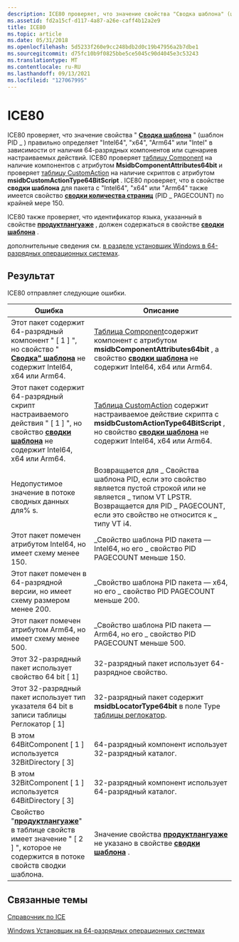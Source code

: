 ```yaml
---
description: ICE80 проверяет, что значение свойства "Сводка шаблона" (шаблон PID \_ ) правильно указывает &\# 0034; Intel64&\# 0034;, &\# 0034; x64&\# 0034; или &\# 0034; Intel&\# 0034; в зависимости от наличия 64-разрядных компонентов или сценариев настраиваемых действий.
ms.assetid: fd2a15cf-d117-4a87-a26e-caff4b12a2e9
title: ICE80
ms.topic: article
ms.date: 05/31/2018
ms.openlocfilehash: 5d5233f260e9cc248bdb2d0c19b47956a2b7dbe1
ms.sourcegitcommit: d75fc10b9f0825bbe5ce5045c90d4045e3c53243
ms.translationtype: MT
ms.contentlocale: ru-RU
ms.lasthandoff: 09/13/2021
ms.locfileid: "127067995"
---
```

# <a name="ice80"></a>ICE80

ICE80 проверяет, что значение свойства " [**Сводка шаблона**](template-summary.md) " (шаблон PID \_ ) правильно определяет "Intel64", "x64", "Arm64" или "Intel" в зависимости от наличия 64-разрядных компонентов или сценариев настраиваемых действий. ICE80 проверяет [таблицу Component](component-table.md) на наличие компонентов с атрибутом **MsidbComponentAttributes64bit** и проверяет [таблицу CustomAction](customaction-table.md) на наличие скриптов с атрибутом **msidbCustomActionType64BitScript** . ICE80 проверяет, что в свойстве **сводки шаблона** для пакета с "Intel64", "x64" или "Arm64" также имеется свойство [**сводки количества страниц**](page-count-summary.md) (PID \_ PAGECOUNT) по крайней мере 150.

ICE80 также проверяет, что идентификатор языка, указанный в свойстве [**продуктлангуаже**](productlanguage.md) , должен содержаться в свойстве [**сводки шаблона**](template-summary.md) .

дополнительные сведения см. [в разделе установщик Windows в 64-разрядных операционных системах](windows-installer-on-64-bit-operating-systems.md).

## <a name="result"></a>Результат

ICE80 отправляет следующие ошибки.



| Ошибка                                                                                                                                                                   | Описание                                                                                                                                                                                                               |
|-------------------------------------------------------------------------------------------------------------------------------------------------------------------------|---------------------------------------------------------------------------------------------------------------------------------------------------------------------------------------------------------------------------|
| Этот пакет содержит 64-разрядный компонент " \[ 1 \] ", но свойство " [**Сводка" шаблона**](template-summary.md) не содержит Intel64, x64 или Arm64.                    | [Таблица Component](component-table.md)содержит компонент с атрибутом **msidbComponentAttributes64bit** , а свойство [**сводки шаблона**](template-summary.md) не содержит Intel64, x64 или Arm64.        |
| Этот пакет содержит 64-разрядный скрипт настраиваемого действия " \[ 1 \] ", но свойство [**сводки шаблона**](template-summary.md) не содержит Intel64, x64 или Arm64.         | [Таблица CustomAction](customaction-table.md) содержит настраиваемое действие скрипта с **msidbCustomActionType64BitScript** , но свойство [**сводки шаблона**](template-summary.md) не содержит Intel64, x64 или Arm64. |
| Недопустимое значение в потоке сводных данных для% s.                                                                                                                         | Возвращается для \_ Свойства шаблона PID, если это свойство является пустой строкой или не является \_ типом VT LPSTR. Возвращается для PID \_ PAGECOUNT, если это свойство не относится к \_ типу VT i4.<br/>                                         |
| Этот пакет помечен атрибутом Intel64, но имеет схему менее 150.                                                                                                  | \_Свойство шаблона PID пакета — Intel64, но его \_ свойство PID PAGECOUNT меньше 150.                                                                                                            |
| Этот пакет помечен в 64-разрядной версии, но имеет схему размером менее 200.                                                                                                      | \_Свойство шаблона PID пакета — x64, но его \_ свойство PID PAGECOUNT меньше 200.                                                                                                            |
| Этот пакет помечен атрибутом Arm64, но имеет схему менее 500.                                                                                                    | \_Свойство шаблона PID пакета — Arm64, но его \_ свойство PID PAGECOUNT меньше 500.                                                                                                            |
| Этот 32-разрядный пакет использует свойство 64 bit \[ 1\]                                                                                                                       | 32-разрядный пакет использует 64-разрядное свойство.                                                                                                                                                                              |
| Этот 32-разрядный пакет использует тип указателя 64 bit в записи таблицы Реглокатор \[ 1\]                                                                                         | 32-разрядный пакет содержит **msidbLocatorType64bit** в поле Type [таблицы реглокатор](reglocator-table.md).                                                                                                    |
| В этом 64BitComponent \[ 1 \] используется 32BitDirectory \[ 3\]                                                                                                                     | 64-разрядный компонент использует 32-разрядный каталог.                                                                                                                                                                           |
| В этом 32BitComponent \[ 1 \] используется 64BitDirectory \[ 3\]                                                                                                                     | 32-разрядный компонент использует 64-разрядный каталог.                                                                                                                                                                           |
| Свойство "[**продуктлангуаже**](productlanguage.md)" в таблице свойств имеет значение " \[ 2 \] ", которое не содержится в потоке свойств сводки шаблона. | Значение свойства [**продуктлангуаже**](productlanguage.md) не указано в свойстве [**сводки шаблона**](template-summary.md) .                                                                          |



 

## <a name="related-topics"></a>Связанные темы

<dl> <dt>

[Справочник по ICE](ice-reference.md)
</dt> <dt>

[Windows Установщик на 64-разрядных операционных системах](windows-installer-on-64-bit-operating-systems.md)
</dt> </dl>

 

 




